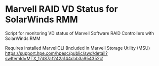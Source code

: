 # Marvell RAID VD Status for SolarWinds RMM
Script for monitoring VD status of Marvell Software RAID Controllers with SolarWinds RMM

Requires installed MarvellCLI (Included in Marvell Storage Utility (MSU) https://support.hpe.com/hpesc/public/swd/detail?swItemId=MTX_17d87af242a144cbb3a954352c)
